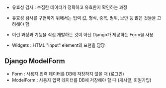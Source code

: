  - 유효성 검사 : 수집한 데이터가 정확하고 유효한지 확인하는 과정
  - 유효성 검사를 구현하기 위해서는 입력 값, 형식, 중복, 범위, 보안 등 많은 것들을 고려해야 함
  - 이런 과정과 기능을 직접 개발하는 것이 아닌 Django가 제공하는 Form을 사용


 - Widgets : HTML "input" element의 표현을 담당

## Django ModelForm

 - Form : 사용자 입력 데이터를 DB에 저장하지 않을 때 (로그인)
 - ModelForm : 사용자 입력 데이터를 DB에 저장해야 할 때 (게시글, 회원가입)